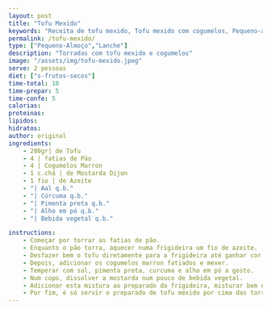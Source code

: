 ```yaml
---
layout: post
title: "Tofu Mexido"
keywords: "Receita de tofu mexido, Tofu mexido com cogumelos, Pequeno-almoço vegano, Torradas com tofu, Como fazer tofu mexido"
permalink: /tofu-mexido/
type: ["Pequeno-Almoço","Lanche"]
description: "Torradas com tofu mexido e cogumelos"
image: "/assets/img/tofu-mexido.jpeg"
serve: 2 pessoas
diet: ["s-frutos-secos"]
time-total: 10
time-prepar: 5  
time-confe: 5 
calorias: 
proteinas: 
lipidos: 
hidratos: 
author: original
ingredients:
    - 200gr| de Tofu
    - 4 | fatias de Pão
    - 4 | Cogumelos Marron
    - 1 c.chá | de Mostarda Dijon
    - 1 fio | de Azeite
    - "| Aal q.b."
    - "| Cúrcuma q.b."
    - "| Pimenta preta q.b."
    - "| Alho em pó q.b."
    - "| Bebida vegetal q.b."

instructions:
    - Começar por torrar as fatias de pão.
    - Enquanto o pão torra, aquecer numa frigideira um fio de azeite.
    - Desfazer bem o tofu diretamente para a frigideira até ganhar cor.
    - Depois, adicionar os cogumelos marron fatiados e mexer.
    - Temperar com sal, pimenta preta, curcuma e alho em pó a gosto.
    - Num copo, dissolver a mostarda num pouco de bebida vegetal.
    - Adicionar esta mistura ao preparado da frigideira, misturar bem e deixar cozinhar um pouco.
    - Por fim, é só servir o preparado de tofu mexido por cima das torradas, e poderá optar por finalizar com umas folhas de mangericão por cima.
---
```


